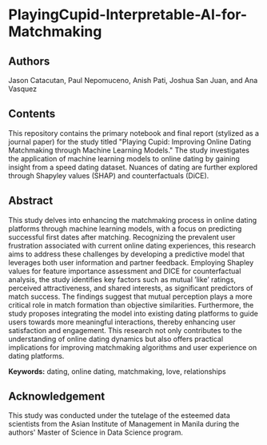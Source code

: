 # PlayingCupid-Interpretable-AI-for-Matchmaking

## Authors
Jason Catacutan, Paul Nepomuceno, Anish Pati, Joshua San Juan, and Ana Vasquez

## Contents
This repository contains the primary notebook and final report (stylized as a journal paper) for the study titled "Playing Cupid: Improving Online Dating Matchmaking through Machine Learning Models." The study investigates the application of machine learning models to online dating by gaining insight from a speed dating dataset. Nuances of dating are further explored through Shapyley values (SHAP) and counterfactuals (DiCE).

## Abstract
This study delves into enhancing the matchmaking process in online dating platforms through machine learning models, with a focus on predicting successful first dates after matching. Recognizing the prevalent user frustration associated with current online dating experiences, this research aims to address these challenges by developing a predictive model that leverages both user information and partner feedback. Employing Shapley values for feature importance assessment and DICE for counterfactual analysis, the study identifies key factors such as mutual ’like’ ratings, perceived attractiveness, and shared interests, as significant predictors of match success. The findings suggest that mutual perception plays a more critical role in match formation than objective similarities. Furthermore, the study proposes integrating the model into existing dating platforms to guide users towards more meaningful interactions, thereby enhancing user satisfaction and engagement. This research not only contributes to the understanding of online dating dynamics but also offers practical implications for improving matchmaking algorithms and user experience on dating platforms.

**Keywords:** dating, online dating, matchmaking, love, relationships

## Acknowledgement
This study was conducted under the tutelage of the esteemed data scientists from the Asian Institute of Management in Manila during the authors' Master of Science in Data Science program. 
